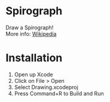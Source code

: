# Spirograph
 Draw a Spirograph!  
 More info: [Wikipedia](https://en.wikipedia.org/wiki/Spirograph)
# Installation
 1. Open up Xcode
 2. Click on File > Open
 3. Select Drawing.xcodeproj
 4. Press Command+R to Build and Run
